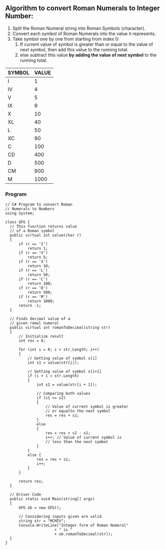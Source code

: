 ## Algorithm to convert Roman Numerals to Integer Number:  ##

  1. Split the Roman Numeral string into Roman Symbols (character).
  2. Convert each symbol of Roman Numerals into the value it represents.
  3. Take symbol one by one from starting from index 0: 
      1. If current value of symbol is greater than or equal to the value of next symbol, then add this value to the running total.
      2. else subtract this value **by adding the value of next symbol** to the running total.
      
  
  |SYMBOL       |VALUE|
|-------------|-----|
|I             |1|
|IV            |4|
|V             |5|
|IX            |9|
|X             |10|
|XL            |40|
|L             |50|
|XC            |90|
|C             |100|
|CD            |400|
|D             |500|
|CM            |900|
|M             |1000|
  
  
  ### Program ###
  
  ```
  // C# Program to convert Roman
// Numerals to Numbers
using System;

class GFG {
	// This function returns value
	// of a Roman symbol
	public virtual int value(char r)
	{
		if (r == 'I')
			return 1;
		if (r == 'V')
			return 5;
		if (r == 'X')
			return 10;
		if (r == 'L')
			return 50;
		if (r == 'C')
			return 100;
		if (r == 'D')
			return 500;
		if (r == 'M')
			return 1000;
		return -1;
	}

	// Finds decimal value of a
	// given romal numeral
	public virtual int romanToDecimal(string str)
	{
		// Initialize result
		int res = 0;

		for (int i = 0; i < str.Length; i++)
		{
			// Getting value of symbol s[i]
			int s1 = value(str[i]);

			// Getting value of symbol s[i+1]
			if (i + 1 < str.Length)
			{
				int s2 = value(str[i + 1]);

				// Comparing both values
				if (s1 >= s2)
				{
					// Value of current symbol is greater
					// or equalto the next symbol
					res = res + s1;
				}
				else
				{
					res = res + s2 - s1;
					i++; // Value of current symbol is
					// less than the next symbol
				}
			}
			else {
				res = res + s1;
				i++;
			}
		}

		return res;
	}

	// Driver Code
	public static void Main(string[] args)
	{
		GFG ob = new GFG();

		// Considering inputs given are valid
		string str = "MCMIV";
		Console.WriteLine("Integer form of Roman Numeral"
						+ " is "
						+ ob.romanToDecimal(str));
	}
}

```
